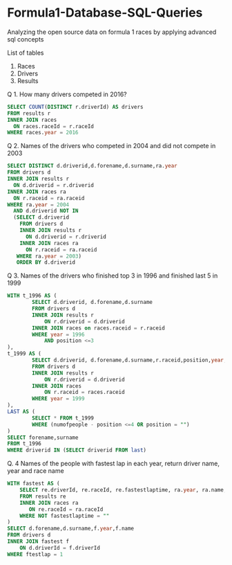 # Formula1-Database-SQL-Queries

Analyzing the open source data on formula 1 races by applying advanced sql concepts

List of tables 
1. Races
2. Drivers
3. Results 

Q 1. How many drivers competed in 2016?

```SQL
SELECT COUNT(DISTINCT r.driverId) AS drivers
FROM results r
INNER JOIN races
  ON races.raceId = r.raceId
WHERE races.year = 2016
```

Q 2. Names of the drivers who competed in 2004 and did not compete in 2003

```SQL
SELECT DISTINCT d.driverid,d.forename,d.surname,ra.year 
FROM drivers d
INNER JOIN results r
  ON d.driverid = r.driverid
INNER JOIN races ra 
  ON r.raceid = ra.raceid
WHERE ra.year = 2004 
  AND d.driverid NOT IN 
  (SELECT d.driverid 
    FROM drivers d
    INNER JOIN results r
      ON d.driverid = r.driverid
    INNER JOIN races ra 
      ON r.raceid = ra.raceid
   WHERE ra.year = 2003)
   ORDER BY d.driverid
```

Q 3. Names of the drivers who finished top 3 in 1996 and finished last 5 in 1999

```SQL
WITH t_1996 AS (
        SELECT d.driverid, d.forename,d.surname 
        FROM drivers d 
        INNER JOIN results r 
            ON r.driverid = d.driverid
        INNER JOIN races on races.raceid = r.raceid 
        WHERE year = 1996 
            AND position <=3
), 
t_1999 AS (
        SELECT d.driverid, d.forename,d.surname,r.raceid,position,year, COUNT(d.driverid) OVER (PARTITION BY r.raceid) AS numofpeople
        FROM drivers d 
        INNER JOIN results r 
            ON r.driverid = d.driverid
        INNER JOIN races 
            ON r.raceid = races.raceid 
        WHERE year = 1999
),
LAST AS (
        SELECT * FROM t_1999
        WHERE (numofpeople - position <=4 OR position = "")
)
SELECT forename,surname 
FROM t_1996
WHERE driverid IN (SELECT driverid FROM last)
```


Q. 4 Names of the people with fastest lap in each year, return driver name, year and race name

```SQL
WITH fastest AS (
    SELECT re.driverId, re.raceId, re.fastestlaptime, ra.year, ra.name, RANK() OVER (PARTITION BY ra.year ORDER BY re.fastestLapTime) AS ftestlap 
    FROM results re 
    INNER JOIN races ra 
       ON re.raceId = ra.raceId
    WHERE NOT fastestlaptime = ""
)
SELECT d.forename,d.surname,f.year,f.name 
FROM drivers d 
INNER JOIN fastest f 
    ON d.driverId = f.driverId
WHERE ftestlap = 1
```
